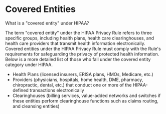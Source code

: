 # Covered Entities

What is a "covered entity" under HIPAA?

The term "covered entity" under the HIPAA Privacy Rule refers to three specific groups, including health plans, health care clearinghouses, and health care providers that transmit health information electronically.  Covered entities under the HIPAA Privacy Rule must comply with the Rule's requirements for safeguarding the privacy of protected health information.  Below is a more detailed list of those who fall under the covered entity category under HIPAA.

- Health Plans (licensed insurers, ERISA plans, HMOs, Medicare, etc.)
- Providers (physicians, hospitals, home health, DME, pharmacy, chiropractic, dental, etc.) that conduct one or more of the HIPAA-defined transactions electronically
- Clearinghouses (billing services, value-added networks and switches if these entities perform clearinghouse functions such as claims routing, and cleansing entities)
